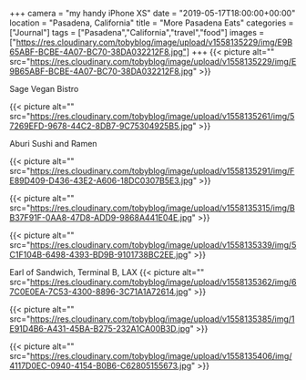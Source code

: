 +++
camera = "my handy iPhone XS"
date = "2019-05-17T18:00:00+00:00"
location = "Pasadena, California"
title = "More Pasadena Eats"
categories = ["Journal"]
tags = ["Pasadena","California","travel","food"]
images = ["https://res.cloudinary.com/tobyblog/image/upload/v1558135229/img/E9B65ABF-BCBE-4A07-BC70-38DA032212F8.jpg"]
+++
{{< picture alt="" src="https://res.cloudinary.com/tobyblog/image/upload/v1558135229/img/E9B65ABF-BCBE-4A07-BC70-38DA032212F8.jpg" >}}
<!--more-->

Sage Vegan Bistro

{{< picture alt="" src="https://res.cloudinary.com/tobyblog/image/upload/v1558135261/img/57269EFD-9678-44C2-8DB7-9C75304925B5.jpg" >}}

Aburi Sushi and Ramen

{{< picture alt="" src="https://res.cloudinary.com/tobyblog/image/upload/v1558135291/img/FE89D409-D436-43E2-A606-18DC0307B5E3.jpg" >}}

{{< picture alt="" src="https://res.cloudinary.com/tobyblog/image/upload/v1558135315/img/BB37F91F-0AA8-47D8-ADD9-9868A441E04E.jpg" >}}

{{< picture alt="" src="https://res.cloudinary.com/tobyblog/image/upload/v1558135339/img/5C1F104B-6498-4393-BD9B-9101738BC2EE.jpg" >}}

Earl of Sandwich, Terminal B, LAX
{{< picture alt="" src="https://res.cloudinary.com/tobyblog/image/upload/v1558135362/img/67C0E0EA-7C53-4300-8896-3C71A1A72614.jpg" >}}

{{< picture alt="" src="https://res.cloudinary.com/tobyblog/image/upload/v1558135385/img/1E91D4B6-A431-45BA-B275-232A1CA00B3D.jpg" >}}

{{< picture alt="" src="https://res.cloudinary.com/tobyblog/image/upload/v1558135406/img/4117D0EC-0940-4154-B0B6-C62805155673.jpg" >}}
